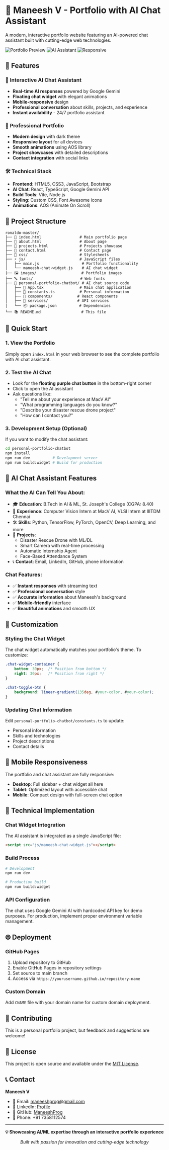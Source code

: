 # 🚀 Maneesh V - Portfolio with AI Chat Assistant

A modern, interactive portfolio website featuring an AI-powered chat assistant built with cutting-edge web technologies.

![Portfolio Preview](https://img.shields.io/badge/Portfolio-Live-brightgreen)
![AI Assistant](https://img.shields.io/badge/AI-Powered-blue)
![Responsive](https://img.shields.io/badge/Mobile-Responsive-orange)

## 🌟 Features

### 🎯 **Interactive AI Chat Assistant**
- **Real-time AI responses** powered by Google Gemini
- **Floating chat widget** with elegant animations
- **Mobile-responsive** design
- **Professional conversation** about skills, projects, and experience
- **Instant availability** - 24/7 portfolio assistant

### 💼 **Professional Portfolio**
- **Modern design** with dark theme
- **Responsive layout** for all devices
- **Smooth animations** using AOS library
- **Project showcases** with detailed descriptions
- **Contact integration** with social links

### 🛠 **Technical Stack**
- **Frontend**: HTML5, CSS3, JavaScript, Bootstrap
- **AI Chat**: React, TypeScript, Google Gemini API
- **Build Tools**: Vite, Node.js
- **Styling**: Custom CSS, Font Awesome icons
- **Animations**: AOS (Animate On Scroll)

## 📂 Project Structure

```
ronaldo-master/
├── 📄 index.html                 # Main portfolio page
├── 📄 about.html                 # About page
├── 📄 projects.html              # Projects showcase
├── 📄 contact.html               # Contact page
├── 🎨 css/                       # Stylesheets
├── ⚡ js/                        # JavaScript files
│   ├── main.js                   # Portfolio functionality
│   └── maneesh-chat-widget.js    # AI chat widget
├── 🖼️ images/                    # Portfolio images
├── 🔤 fonts/                     # Web fonts
├── 🤖 personal-portfolio-chatbot/ # AI chat source code
│   ├── 📄 App.tsx                # Main chat application
│   ├── 📄 constants.ts           # Personal information
│   ├── 🧩 components/           # React components
│   ├── 🔧 services/             # API services
│   └── 📦 package.json          # Dependencies
└── 📚 README.md                  # This file
```

## 🚀 Quick Start

### 1. **View the Portfolio**
Simply open `index.html` in your web browser to see the complete portfolio with AI chat assistant.

### 2. **Test the AI Chat**
- Look for the **floating purple chat button** in the bottom-right corner
- Click to open the AI assistant
- Ask questions like:
  - "Tell me about your experience at MacV AI"
  - "What programming languages do you know?"
  - "Describe your disaster rescue drone project"
  - "How can I contact you?"

### 3. **Development Setup** (Optional)
If you want to modify the chat assistant:

```bash
cd personal-portfolio-chatbot
npm install
npm run dev          # Development server
npm run build:widget # Build for production
```

## 🤖 AI Chat Assistant Features

### **What the AI Can Tell You About:**
- 🎓 **Education**: B.Tech in AI & ML, St. Joseph's College (CGPA: 8.40)
- 💼 **Experience**: Computer Vision Intern at MacV AI, VLSI Intern at IIITDM Chennai
- 🛠️ **Skills**: Python, TensorFlow, PyTorch, OpenCV, Deep Learning, and more
- 🚀 **Projects**: 
  - Disaster Rescue Drone with ML/DL
  - Smart Camera with real-time processing
  - Automatic Internship Agent
  - Face-Based Attendance System
- 📞 **Contact**: Email, LinkedIn, GitHub, phone information

### **Chat Features:**
- ✅ **Instant responses** with streaming text
- ✅ **Professional conversation** style
- ✅ **Accurate information** about Maneesh's background
- ✅ **Mobile-friendly** interface
- ✅ **Beautiful animations** and smooth UX

## 🎨 Customization

### **Styling the Chat Widget**
The chat widget automatically matches your portfolio's theme. To customize:

```css
.chat-widget-container {
    bottom: 30px;  /* Position from bottom */
    right: 30px;   /* Position from right */
}

.chat-toggle-btn {
    background: linear-gradient(135deg, #your-color, #your-color);
}
```

### **Updating Chat Information**
Edit `personal-portfolio-chatbot/constants.ts` to update:
- Personal information
- Skills and technologies
- Project descriptions
- Contact details

## 📱 Mobile Responsiveness

The portfolio and chat assistant are fully responsive:
- **Desktop**: Full sidebar + chat widget all here
- **Tablet**: Optimized layout with accessible chat
- **Mobile**: Compact design with full-screen chat option

## 🔧 Technical Implementation

### **Chat Widget Integration**
The AI assistant is integrated as a single JavaScript file:
```html
<script src="js/maneesh-chat-widget.js"></script>
```

### **Build Process**
```bash
# Development
npm run dev

# Production build
npm run build:widget
```

### **API Configuration**
The chat uses Google Gemini AI with hardcoded API key for demo purposes. For production, implement proper environment variable management.

## 🌐 Deployment

### **GitHub Pages**
1. Upload repository to GitHub
2. Enable GitHub Pages in repository settings
3. Set source to main branch
4. Access via `https://yourusername.github.io/repository-name`

### **Custom Domain**
Add `CNAME` file with your domain name for custom domain deployment.

## 🤝 Contributing

This is a personal portfolio project, but feedback and suggestions are welcome!

## 📄 License

This project is open source and available under the [MIT License](LICENSE).

## 📞 Contact

**Maneesh V**
- 📧 Email: maneeshprog@gmail.com
- 💼 LinkedIn: [Profile](https://www.linkedin.com/in/maneesh-v-5a2303256)
- 🐙 GitHub: [ManeeshProg](https://github.com/ManeeshProg)
- 📱 Phone: +91 7358112574

---

<div align="center">

**💡 Showcasing AI/ML expertise through an interactive portfolio experience**

*Built with passion for innovation and cutting-edge technology*

</div>